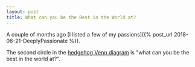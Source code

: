 ```yaml
---
layout: post
title: What can you be the Best in the World at?
---
```


A couple of months ago [I listed a few of my passions]({% post_url 2018-06-21-DeeplyPassionate %}).

The second circle in the [hedgehog Venn diagram](https://www.jimcollins.com/concepts/the-hedgehog-concept.html) is "what can you be the best in the world at?". 
